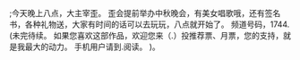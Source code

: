 ;今天晚上八点，大主宰歪。
歪会提前举办中秋晚会，有美女唱歌哦，还有签名书，各种礼物送，大家有时间的话可以去玩玩，八点就开始了。
频道号码，1744.(未完待续。
如果您喜欢这部作品，欢迎您来（.）投推荐票、月票，您的支持，就是我最大的动力。
手机用户请到.阅读。
)。
